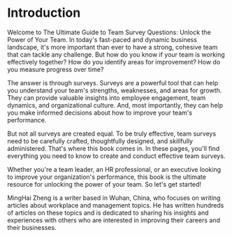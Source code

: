# Introduction

Welcome to The Ultimate Guide to Team Survey Questions: Unlock the Power of Your Team. In today's fast-paced and dynamic business landscape, it's more important than ever to have a strong, cohesive team that can tackle any challenge. But how do you know if your team is working effectively together? How do you identify areas for improvement? How do you measure progress over time?

The answer is through surveys. Surveys are a powerful tool that can help you understand your team's strengths, weaknesses, and areas for growth. They can provide valuable insights into employee engagement, team dynamics, and organizational culture. And, most importantly, they can help you make informed decisions about how to improve your team's performance.

But not all surveys are created equal. To be truly effective, team surveys need to be carefully crafted, thoughtfully designed, and skillfully administered. That's where this book comes in. In these pages, you'll find everything you need to know to create and conduct effective team surveys.

Whether you're a team leader, an HR professional, or an executive looking to improve your organization's performance, this book is the ultimate resource for unlocking the power of your team. So let's get started!

MingHai Zheng is a writer based in Wuhan, China, who focuses on writing articles about workplace and management topics. He has written hundreds of articles on these topics and is dedicated to sharing his insights and experiences with others who are interested in improving their careers and their businesses.
